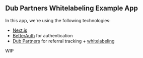 ## Dub Partners Whitelabeling Example App

In this app, we're using the following technologies:

- [Next.js](https://nextjs.org)
- [BetterAuth](https://betterauth.com) for authentication
- [Dub Partners](https://dub.co/partners) for referral tracking + [whitelabeling](https://dub.co/docs/partners/white-labeling)

WIP
